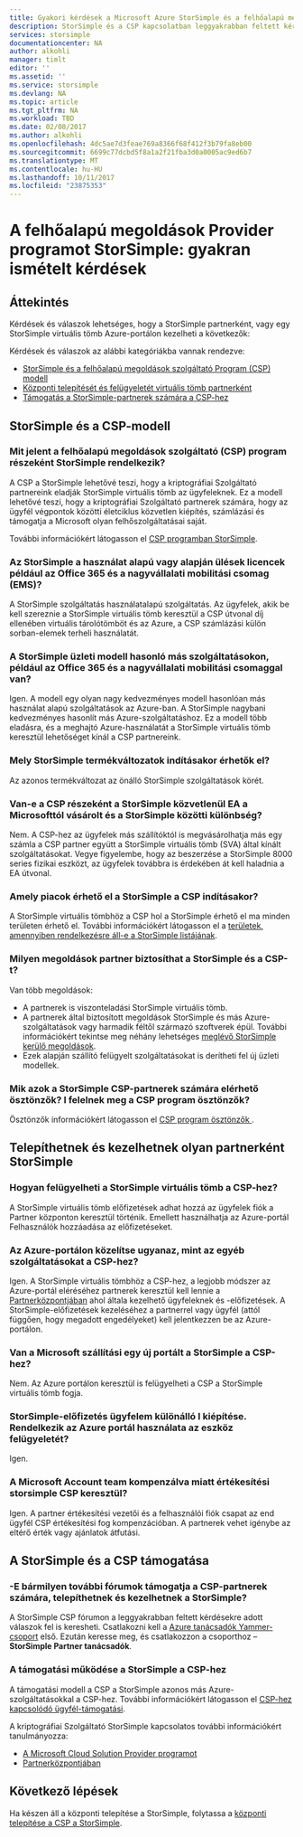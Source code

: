 ```yaml
---
title: Gyakori kérdések a Microsoft Azure StorSimple és a felhőalapú megoldások Provider programot azokra a partnerekre vonatkozó |} Microsoft Docs
description: StorSimple és a CSP kapcsolatban leggyakrabban feltett kérdésekre adott válaszok található partnerek számára.
services: storsimple
documentationcenter: NA
author: alkohli
manager: timlt
editor: ''
ms.assetid: ''
ms.service: storsimple
ms.devlang: NA
ms.topic: article
ms.tgt_pltfrm: NA
ms.workload: TBD
ms.date: 02/08/2017
ms.author: alkohli
ms.openlocfilehash: 4dc5ae7d3feae769a8366f68f412f3b79fa8eb00
ms.sourcegitcommit: 6699c77dcbd5f8a1a2f21fba3d0a0005ac9ed6b7
ms.translationtype: MT
ms.contentlocale: hu-HU
ms.lasthandoff: 10/11/2017
ms.locfileid: "23875353"
---
```

# <a name="storsimple-for-cloud-solutions-provider-program-frequently-asked-questions"></a>A felhőalapú megoldások Provider programot StorSimple: gyakran ismételt kérdések


## <a name="overview"></a>Áttekintés
Kérdések és válaszok lehetséges, hogy a StorSimple partnerként, vagy egy StorSimple virtuális tömb Azure-portálon kezelheti a következők:

Kérdések és válaszok az alábbi kategóriákba vannak rendezve:

 - [StorSimple és a felhőalapú megoldások szolgáltató Program (CSP) modell](#storsimple-and-csp-model)
 - [Központi telepítését és felügyeletét virtuális tömb partnerként](#deploy-and-manage-storsimple-as-a-partner)
 - [Támogatás a StorSimple-partnerek számára a CSP-hez](#support-for-storsimple-partners)

## <a name="storsimple-and-csp-model"></a>StorSimple és a CSP-modell

### <a name="what-does-it-mean-to-have-storsimple-as-a-part-of-the-cloud-solutions-provider-csp-program"></a>Mit jelent a felhőalapú megoldások szolgáltató (CSP) program részeként StorSimple rendelkezik?
 A CSP a StorSimple lehetővé teszi, hogy a kriptográfiai Szolgáltató partnereink eladják StorSimple virtuális tömb az ügyfeleknek. Ez a modell lehetővé teszi, hogy a kriptográfiai Szolgáltató partnerek számára, hogy az ügyfél végpontok közötti életciklus közvetlen kiépítés, számlázási és támogatja a Microsoft olyan felhőszolgáltatásai saját. 

További információkért látogasson el [CSP programban StorSimple](https://www.microsoft.com/en-us/server-cloud/products/storsimple/). 

### <a name="is-storsimple-a-usage-based-or-based-on-seat-licenses-like-office-365-and-enterprise-mobility-suite-ems"></a>Az StorSimple a használat alapú vagy alapján ülések licencek például az Office 365 és a nagyvállalati mobilitási csomag (EMS)?
A StorSimple szolgáltatás használatalapú szolgáltatás. Az ügyfelek, akik be kell szereznie a StorSimple virtuális tömb keresztül a CSP útvonal díj ellenében virtuális tárolótömböt és az Azure, a CSP számlázási külön sorban-elemek terheli használatát. 

### <a name="is-the-storsimple-business-model-similar-to-that-of-other-services-such-as-the-office-365-and-the-enterprise-mobility-suite"></a>A StorSimple üzleti modell hasonló más szolgáltatásokon, például az Office 365 és a nagyvállalati mobilitási csomaggal van? 
Igen. A modell egy olyan nagy kedvezményes modell hasonlóan más használat alapú szolgáltatások az Azure-ban. A StorSimple nagybani kedvezményes hasonlít más Azure-szolgáltatáshoz. Ez a modell több eladásra, és a meghajtó Azure-használatát a StorSimple virtuális tömb keresztül lehetőséget kínál a CSP partnereink.  

### <a name="which-storsimple-skus-are-available-at-launch"></a>Mely StorSimple termékváltozatok indításakor érhetők el?
Az azonos termékváltozat az önálló StorSimple szolgáltatások körét. 

### <a name="is-there-any-difference-between-the-storsimple-directly-purchased-from-microsoft-under-ea-and-storsimple-as-a-part-of-csp"></a>Van-e a CSP részeként a StorSimple közvetlenül EA a Microsofttól vásárolt és a StorSimple közötti különbség?
Nem. A CSP-hez az ügyfelek más szállítóktól is megvásárolhatja más egy számla a CSP partner együtt a StorSimple virtuális tömb (SVA) által kínált szolgáltatásokat. Vegye figyelembe, hogy az beszerzése a StorSimple 8000 series fizikai eszközt, az ügyfelek továbbra is érdekében át kell haladnia a EA útvonal. 

### <a name="in-which-markets-is-storsimple-available-for-csp-at-launch"></a>Amely piacok érhető el a StorSimple a CSP indításakor?
A StorSimple virtuális tömbhöz a CSP hol a StorSimple érhető el ma minden területen érhető el. További információkért látogasson el a [területek, amennyiben rendelkezésre áll-e a StorSimple listájának](https://azure.microsoft.com/regions/services/).

### <a name="what-kind-of-solutions-can-a-partner-deliver-with-storsimple-and-csp"></a>Milyen megoldások partner biztosíthat a StorSimple és a CSP-t? 
Van több megoldások:

- A partnerek is viszonteladási StorSimple virtuális tömb. 
- A partnerek által biztosított megoldások StorSimple és más Azure-szolgáltatások vagy harmadik féltől származó szoftverek épül. További információkért tekintse meg néhány lehetséges [meglévő StorSimple kerülő megoldások](https://aka.ms/storsimple-build-solutions).
- Ezek alapján szállító felügyelt szolgáltatásokat is derítheti fel új üzleti modellek.

### <a name="what-are-the-incentives-available-for-storsimple-csp-partners-do-i-qualify-for-any-csp-program-incentives"></a>Mik azok a StorSimple CSP-partnerek számára elérhető ösztönzők? I felelnek meg a CSP program ösztönzők?
Ösztönzők információkért látogasson el [CSP program ösztönzők ](https://partner.microsoft.com/en-US/cloud-solution-provider/program-details).


## <a name="deploy-and-manage-storsimple-as-a-partner"></a>Telepíthetnek és kezelhetnek olyan partnerként StorSimple

### <a name="how-can-i-administer-storsimple-virtual-array-in-csp"></a>Hogyan felügyelheti a StorSimple virtuális tömb a CSP-hez? 
A StorSimple virtuális tömb előfizetések adhat hozzá az ügyfelek fiók a Partner központon keresztül történik. Emellett használhatja az Azure-portál Felhasználók hozzáadása az előfizetéseket.

### <a name="is-the-azure-portal-approach-the-same-as-other-services-for-csp"></a>Az Azure-portálon közelítse ugyanaz, mint az egyéb szolgáltatásokat a CSP-hez? 
Igen. A StorSimple virtuális tömbhöz a CSP-hez, a legjobb módszer az Azure-portál eléréséhez partnerek keresztül kell lennie a [Partnerközpontjában](http://partnercenter.microsoft.com/) ahol általa kezelhető ügyfeleknek és -előfizetések. A StorSimple-előfizetések kezeléséhez a partnerrel vagy ügyfél (attól függően, hogy megadott engedélyeket) kell jelentkezzen be az Azure-portálon. 

### <a name="is-microsoft-shipping-a-new-portal-for-storsimple-for-csp"></a>Van a Microsoft szállítási egy új portált a StorSimple a CSP-hez? 
Nem. Az Azure portálon keresztül is felügyelheti a CSP a StorSimple virtuális tömb fogja.

### <a name="i-have-provisioned-a-standalone-storsimple-subscription-for-my-customer-do-i-have-to-use-the-azure-portal-to-administer-my-device"></a>StorSimple-előfizetés ügyfelem különálló I kiépítése. Rendelkezik az Azure portál használata az eszköz felügyeletét? 
Igen. 

### <a name="is-the-microsoft-account-team-compensated-as-a-result-of-sales-of-storsimple-through-csp"></a>A Microsoft Account team kompenzálva miatt értékesítési storsimple CSP keresztül?
Igen. A partner értékesítési vezetői és a felhasználói fiók csapat az end ügyfél CSP értékesítési fog kompenzációban. A partnerek vehet igénybe az eltérő érték vagy ajánlatok átfutási.

## <a name="support-for-storsimple-and-csp"></a>A StorSimple és a CSP támogatása

### <a name="are-there-any-forums-to-get-additional-support-for-csp-partners-to-deploy-and-manage-storsimple"></a>-E bármilyen további fórumok támogatja a CSP-partnerek számára, telepíthetnek és kezelhetnek a StorSimple?
A StorSimple CSP fórumon a leggyakrabban feltett kérdésekre adott válaszok fel is keresheti. Csatlakozni kell a [Azure tanácsadók Yammer-csoport](https://www.yammer.com/azureadvisors) első. Ezután keresse meg, és csatlakozzon a csoporthoz – **StorSimple Partner tanácsadók**.

### <a name="how-does-the-support-work-for-storsimple-for-csp"></a>A támogatási működése a StorSimple a CSP-hez 
A támogatási modell a CSP a StorSimple azonos más Azure-szolgáltatásokkal a CSP-hez. További információkért látogasson el [CSP-hez kapcsolódó ügyfél-támogatási](https://msdn.microsoft.com/partner-center/customer-support). 

A kriptográfiai Szolgáltató StorSimple kapcsolatos további információkért tanulmányozza:

- [A Microsoft Cloud Solution Provider programot](https://partner.microsoft.com/Membership)
- [Partnerközpontjában](http://partnercenter.microsoft.com/) 


## <a name="next-steps"></a>Következő lépések
Ha készen áll a központi telepítése a StorSimple, folytassa a [központi telepítése a CSP a StorSimple](storsimple-partner-csp-deploy.md).
